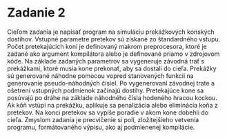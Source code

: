 # Zadanie 2
Cieľom zadania je napísať program na simuláciu prekážkových konských dostihov. Vstupné parametre pretekov sú získané zo štandardného vstupu. Počet pretekajúcich koní je definovaný makrom preprocesora, ktoré je zadané ako argument kompilátora alebo je definované priamo v zdrojovom kóde. Na základe zadaných parametrov sa vygeneruje závodná trať s prekážkami, ktoré musia kone prekonať, aby sa dostali do cieľa. Prekážky sú generované náhodne pomocou vopred stanovených funkcií na generovanie pseudo-náhodných čísiel. Po vygenerovaní závodnej trate a ošetrení vstupných podmienok začínajú dostihy. Pretekajúce kone sa posúvajú po dráhe na základe náhodného čísla hodeného hracou kockou. Ak kôň vstúpi na prekážku, aplikuje sa penalizácia alebo eliminácia koňa z pretekov. Na konci pretekov sa vypíše poradie v akom kone dobehli do cieľa. Zmyslom zadania je precvičenie si polí, zložitejšieho vetvenia programu, formátovaného výpisu, ako aj podmienenej kompilácie.
